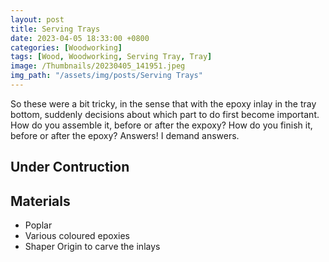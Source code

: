 ```yaml
---
layout: post
title: Serving Trays
date: 2023-04-05 18:33:00 +0800
categories: [Woodworking]
tags: [Wood, Woodworking, Serving Tray, Tray]
image: /Thumbnails/20230405_141951.jpeg
img_path: "/assets/img/posts/Serving Trays"
---
```


So these were a bit tricky, in the sense that with the epoxy inlay in the tray bottom, suddenly decisions about which part to do first become important.  How do you assemble it, before or after the expoxy?  How do you finish it, before or after the epoxy?  Answers!  I demand answers.

## Under Contruction


## Materials

- Poplar
- Various coloured epoxies
- Shaper Origin to carve the inlays
